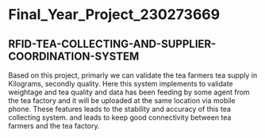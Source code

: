 # Final_Year_Project_230273669

## RFID-TEA-COLLECTING-AND-SUPPLIER-COORDINATION-SYSTEM

Based on this project, primarly we can validate the tea farmers tea supply in Kilograms, secondly quality. Here this system implements to validate weightage and tea quality and data has been feeding by some agent from the tea factory and it will be uploaded at the same location via mobile phone. These features leads to the stability and accuracy of this tea collecting system. and leads to keep good connectivity between tea farmers and the tea factory.
